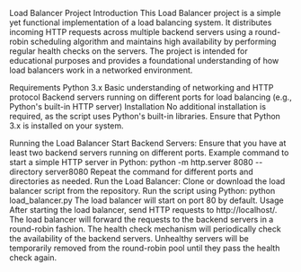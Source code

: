 Load Balancer Project
Introduction
This Load Balancer project is a simple yet functional implementation of a load balancing system. It distributes incoming HTTP requests across multiple backend servers using a round-robin scheduling algorithm and maintains high availability by performing regular health checks on the servers. The project is intended for educational purposes and provides a foundational understanding of how load balancers work in a networked environment.

Requirements
Python 3.x
Basic understanding of networking and HTTP protocol
Backend servers running on different ports for load balancing (e.g., Python's built-in HTTP server)
Installation
No additional installation is required, as the script uses Python's built-in libraries. Ensure that Python 3.x is installed on your system.

Running the Load Balancer
Start Backend Servers:
Ensure that you have at least two backend servers running on different ports.
Example command to start a simple HTTP server in Python: python -m http.server 8080 --directory server8080
Repeat the command for different ports and directories as needed.
Run the Load Balancer:
Clone or download the load balancer script from the repository.
Run the script using Python: python load_balancer.py
The load balancer will start on port 80 by default.
Usage
After starting the load balancer, send HTTP requests to http://localhost/.
The load balancer will forward the requests to the backend servers in a round-robin fashion.
The health check mechanism will periodically check the availability of the backend servers.
Unhealthy servers will be temporarily removed from the round-robin pool until they pass the health check again.
